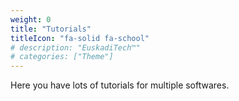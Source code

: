 ```yaml
---
weight: 0
title: "Tutorials"
titleIcon: "fa-solid fa-school"
# description: "EuskadiTech™"
# categories: ["Theme"]
---
```


Here you have lots of tutorials for multiple softwares.
